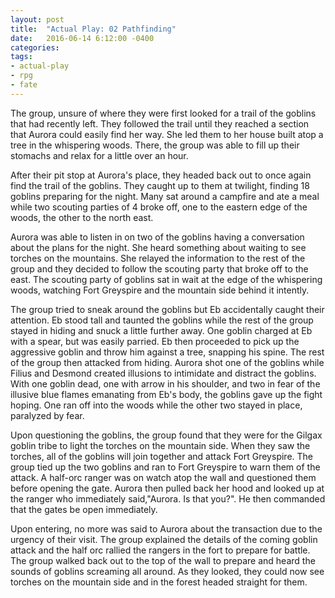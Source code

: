 ```yaml
---
layout: post
title:  "Actual Play: 02 Pathfinding"
date:   2016-06-14 6:12:00 -0400 
categories: 
tags: 
- actual-play
- rpg
- fate
---
```

The group, unsure of where they were first looked for a trail of the goblins that had recently left. They followed the trail until they reached a section that Aurora could easily find her way. She led them to her house built atop a tree in the whispering woods. There, the group was able to fill up their stomachs and relax for a little over an hour.

After their pit stop at Aurora's place, they headed back out to once again find the trail of the goblins. They caught up to them at twilight, finding 18 goblins preparing for the night. Many sat around a campfire and ate a meal while two scouting parties of 4 broke off, one to the eastern edge of the woods, the other to the north east.

Aurora was able to listen in on two of the goblins having a conversation about the plans for the night. She heard something about waiting to see torches on the mountains. She relayed the information to the rest of the group and they decided to follow the scouting party that broke off to the east. The scouting party of goblins sat in wait at the edge of the whispering woods, watching Fort Greyspire and the mountain side behind it intently. 

The group tried to sneak around the goblins but Eb accidentally caught their attention. Eb stood tall and taunted the goblins while the rest of the group stayed in hiding and snuck a little further away. One goblin charged at Eb with a spear, but was easily parried. Eb then proceeded to pick up the aggressive goblin and throw him against a tree, snapping his spine. The rest of the group then attacked from hiding. Aurora shot one of the goblins while Filius and Desmond created illusions to intimidate and distract the goblins. With one goblin dead, one with arrow in his shoulder, and two in fear of the illusive blue flames emanating from Eb's body, the goblins gave up the fight hoping. One ran off into the woods while the other two stayed in place, paralyzed by fear. 

Upon questioning the goblins, the group found that they were for the Gilgax goblin tribe to light the torches on the mountain side. When they saw the torches, all of the goblins will join together and attack Fort Greyspire. The group tied up the two goblins and ran to Fort Greyspire to warn them of the attack. A half-orc ranger was on watch atop the wall and questioned them before opening the gate. Aurora then pulled back her hood and looked up at the ranger who immediately said,"Aurora. Is that you?". He then commanded that the gates be open immediately.

Upon entering, no more was said to Aurora about the transaction due to the urgency of their visit. The group explained the details of the coming goblin attack and the half orc rallied the rangers in the fort to prepare for battle. The group walked back out to the top of the wall to prepare and heard the sounds of goblins screaming all around. As they looked, they could now see torches on the mountain side and in the forest headed straight for them.
